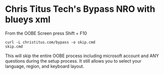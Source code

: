 # Chris Titus Tech's Bypass NRO with blueys xml

From the OOBE Screen press Shift + F10

```
curl -L christitus.com/bypass -o skip.cmd
skip.cmd
```

This will skip the entire OOBE process including microsoft account and ANY questions during the setup process. It still allows you to select your language, region, and keyboard layout.


